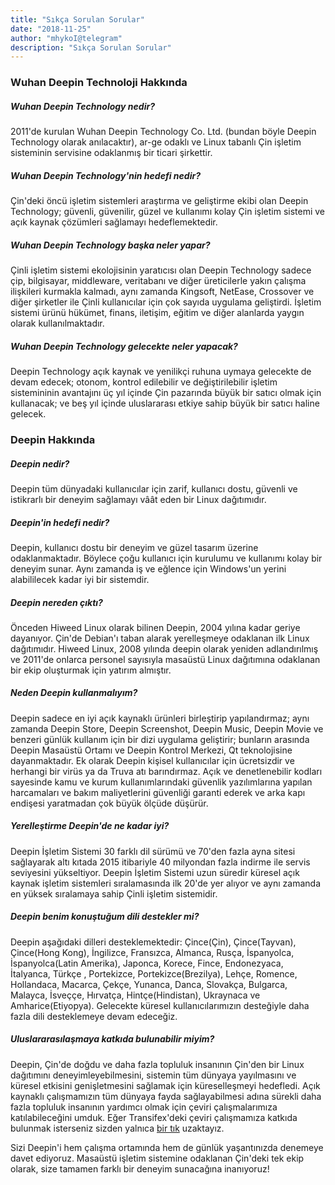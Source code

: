 ```yaml
---
title: "Sıkça Sorulan Sorular"
date: "2018-11-25"
author: "mhykoI@telegram"
description: "Sıkça Sorulan Sorular"
---
```


### Wuhan Deepin Technoloji Hakkında

##### Wuhan Deepin Technology nedir?

2011'de kurulan Wuhan Deepin Technology Co. Ltd. (bundan böyle Deepin Technology olarak anılacaktır), ar-ge odaklı ve Linux tabanlı Çin işletim sisteminin servisine odaklanmış bir ticari şirkettir.

##### Wuhan Deepin Technology'nin hedefi nedir?

Çin'deki öncü işletim sistemleri araştırma ve geliştirme ekibi olan Deepin Technology; güvenli, güvenilir, güzel ve kullanımı kolay Çin işletim sistemi ve açık kaynak çözümleri sağlamayı hedeflemektedir.

##### Wuhan Deepin Technology başka neler yapar?

Çinli işletim sistemi ekolojisinin yaratıcısı olan Deepin Technology sadece çip, bilgisayar, middleware, veritabanı ve diğer üreticilerle yakın çalışma ilişkileri kurmakla kalmadı, aynı zamanda Kingsoft, NetEase, Crossover ve diğer şirketler ile Çinli kullanıcılar için çok sayıda uygulama geliştirdi. İşletim sistemi ürünü hükümet, finans, iletişim, eğitim ve diğer alanlarda yaygın olarak kullanılmaktadır.

##### Wuhan Deepin Technology gelecekte neler yapacak?

Deepin Technology açık kaynak ve yenilikçi ruhuna uymaya gelecekte de devam edecek; otonom, kontrol edilebilir ve değiştirilebilir işletim sistemininin avantajını üç yıl içinde Çin pazarında büyük bir satıcı olmak için kullanacak; ve beş yıl içinde uluslararası etkiye sahip büyük bir satıcı haline gelecek.

### Deepin Hakkında

##### Deepin nedir?

Deepin tüm dünyadaki kullanıcılar için zarif, kullanıcı dostu, güvenli ve istikrarlı bir deneyim sağlamayı vâât eden bir Linux dağıtımıdır.

##### Deepin'in hedefi nedir?

Deepin, kullanıcı dostu bir deneyim ve güzel tasarım üzerine odaklanmaktadır. Böylece çoğu kullanıcı için kurulumu ve kullanımı kolay bir deneyim sunar. Aynı zamanda iş ve eğlence için Windows'un yerini alabililecek kadar iyi bir sistemdir.

##### Deepin nereden çıktı?

Önceden Hiweed Linux olarak bilinen Deepin, 2004 yılına kadar geriye dayanıyor. Çin'de Debian'ı taban alarak yerelleşmeye odaklanan ilk Linux dağıtımıdır. Hiweed Linux, 2008 yılında deepin olarak yeniden adlandırılmış ve 2011'de onlarca personel sayısıyla masaüstü Linux dağıtımına odaklanan bir ekip oluşturmak için yatırım almıştır.

##### Neden Deepin kullanmalıyım?

Deepin sadece en iyi açık kaynaklı ürünleri birleştirip yapılandırmaz; aynı zamanda Deepin Store, Deepin Screenshot, Deepin Music, Deepin Movie ve benzeri günlük kullanım için bir dizi uygulama geliştirir; bunların arasında Deepin Masaüstü Ortamı ve Deepin Kontrol Merkezi, Qt teknolojisine dayanmaktadır. Ek olarak Deepin kişisel kullanıcılar için ücretsizdir ve herhangi bir virüs ya da Truva atı barındırmaz. Açık ve denetlenebilir kodları sayesinde kamu ve kurum kullanımlarındaki güvenlik yazılımlarına yapılan harcamaları ve bakım maliyetlerini güvenliği garanti ederek ve arka kapı endişesi yaratmadan çok büyük ölçüde düşürür.

##### Yerelleştirme Deepin'de ne kadar iyi?

Deepin İşletim Sistemi 30 farklı dil sürümü ve 70'den fazla ayna sitesi sağlayarak altı kıtada 2015 itibariyle 40 milyondan fazla indirme ile servis seviyesini yükseltiyor. Deepin İşletim Sistemi uzun süredir küresel açık kaynak işletim sistemleri sıralamasında ilk 20'de yer alıyor ve aynı zamanda en yüksek sıralamaya sahip Çinli işletim sistemidir.

##### Deepin benim konuştuğum dili destekler mi?

Deepin aşağıdaki dilleri desteklemektedir: Çince(Çin), Çince(Tayvan), Çince(Hong Kong), İngilizce, Fransızca, Almanca, Rusça, İspanyolca, İspanyolca(Latin Amerika), Japonca, Korece, Fince, Endonezyaca, İtalyanca, Türkçe , Portekizce, Portekizce(Brezilya), Lehçe, Romence, Hollandaca, Macarca, Çekçe, Yunanca, Danca, Slovakça, Bulgarca, Malayca, İsveççe, Hırvatça, Hintçe(Hindistan), Ukraynaca ve Amharice(Etiyopya). Gelecekte küresel kullanıcılarımızın desteğiyle daha fazla dili desteklemeye devam edeceğiz.

##### Uluslararasılaşmaya katkıda bulunabilir miyim?

Deepin, Çin'de doğdu ve daha fazla topluluk insanının Çin'den bir Linux dağıtımını deneyimleyebilmesini, sistemin tüm dünyaya yayılmasını ve küresel etkisini genişletmesini sağlamak için küreselleşmeyi hedefledi. Açık kaynaklı çalışmamızın tüm dünyaya fayda sağlayabilmesi adına sürekli daha fazla topluluk insanının yardımcı olmak için çeviri çalışmalarımıza katılabileceğini umduk. Eğer Transifex'deki çeviri çalışmamıza katkıda bulunmak isterseniz sizden yalnıca [bir tık](https://www.transifex.com/linuxdeepin/public/) uzaktayız.

Sizi Deepin'i hem çalışma ortamında hem de günlük yaşantınızda denemeye davet ediyoruz. Masaüstü işletim sistemine odaklanan Çin'deki tek ekip olarak, size tamamen farklı bir deneyim sunacağına inanıyoruz!
